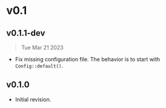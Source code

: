 # v0.1

## v0.1.1-dev

> Tue Mar 21 2023

- Fix missing configuration file. The behavior is to start with `Config::default()`.

## v0.1.0

- Initial revision.
